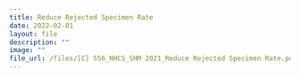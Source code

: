 ```yaml
---
title: Reduce Rejected Specimen Rate
date: 2022-02-01
layout: file
description: ""
image: ""
file_url: /files/[C] 556_NHCS_SHM 2021_Reduce Rejected Specimen Rate.pdf
---
```

